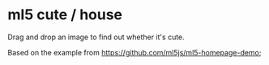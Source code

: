 # ml5 cute / house

Drag and drop an image to find out whether it's cute.

Based on the example from https://github.com/ml5js/ml5-homepage-demo;